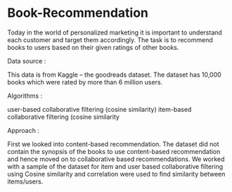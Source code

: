 # Book-Recommendation
Today in the world of personalized marketing it is important to understand each customer and target them accordingly. The task is to recommend books to users based on their given ratings of other books.

Data source :

This data is from Kaggle – the goodreads dataset. The dataset has 10,000 books which were rated by more than 6 million users.

Algorithms :

user-based collaborative filtering (cosine similarity)
item-based collaborative filtering (cosine similarity

Approach :

First we looked into content-based recommendation. The dataset did not contain the synopsis of the books to use content-based recommendation and hence moved on to collaborative based recommendations.
We worked with a sample of the dataset for item and user based collaborative filtering using Cosine similarity and correlation were used to find similarity between items/users.
